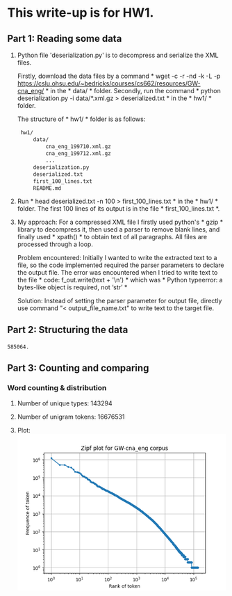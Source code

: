 # This write-up is for HW1.

## Part 1: Reading some data

1. Python file 'deserialization.py' is to decompress and serialize the XML files. 

	Firstly, download the data files by a command * wget -c -r -nd -k -L -p https://cslu.ohsu.edu/~bedricks/courses/cs662/resources/GW-cna_eng/ * in the * data/ * folder.
	Secondly, run the command * python deserialization.py -i data/*.xml.gz > deserialized.txt * in the * hw1/ * folder.

	The structure of * hw1/ * folder is as follows:

		hw1/
			data/
				cna_eng_199710.xml.gz
				cna_eng_199712.xml.gz
				...
			deserialization.py
			deserialized.txt
			first_100_lines.txt
			README.md

2. Run * head deserialized.txt -n 100 > first_100_lines.txt * in the * hw1/ * folder. The first 100 lines of its output is in the file * first_100_lines.txt *.

3. My approach: For a compressed XML file I firstly used python's * gzip * library to decompress it, then used a parser to remove blank lines, and finally used * xpath() * to obtain text of all paragraphs. All files are processed through a loop.

   Problem encountered: Initially I wanted to write the extracted text to a file, so the code implemented required the parser parameters to declare the output file. The error was encountered when I tried to write text to the file * code: f_out.write(text + '\n') * which was * Python typeerror: a bytes-like object is required, not ‘str’ *
   
   Solution: Instead of setting the parser parameter for output file, directly use command "< output_file_name.txt" to write text to the target file.
   
   
## Part 2: Structuring the data

	585064.

## Part 3: Counting and comparing

### Word counting & distribution

1. Number of unique types: 143294

2. Number of unigram tokens: 16676531

3. Plot: 
![Plot](https://github.com/hyihua/CS562-NLP/blob/main/hw1/zipf_law.png)


